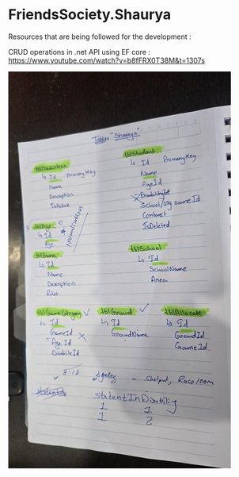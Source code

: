 # FriendsSociety.Shaurya

Resources that are being followed for the development :

CRUD operations in .net API using EF core : https://www.youtube.com/watch?v=b8fFRX0T38M&t=1307s

![Database Diagram](docs/20250215_155138.jpg)
